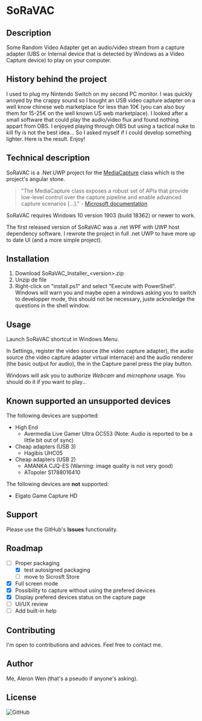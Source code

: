 # SoRaVAC

## Description

Some Random Video Adapter get an audio/video stream from a capture adapter (UBS or Internal device that is detected by Windows as a Video Capture device) to play on your computer.

## History behind the project

I used to plug my Nintendo Switch on my second PC monitor. I was quickly anoyed by the crappy sound so I bought an USB video capture adapter on a well know chinese web marketplace for less than 10€ (you can also buy them for 15-25€ on the well known US web marketplace). I looked after a small software that could play the audio/video flux and found nothing appart from OBS.
I enjoyed playing through OBS but using a tactical nuke to kill fly is not the best idea... So I asked myself if I could develop something lighter.
Here is the result.
Enjoy!

## Technical description

SoRaVAC is a .Net UWP project for the [MediaCapture](https://docs.microsoft.com/en-gb/uwp/api/Windows.Media.Capture.MediaCapture?view=winrt-18362) class which is the project's angular stone.
> "The MediaCapture class exposes a robust set of APIs that provide low-level control over the capture pipeline and enable advanced capture scenarios [...]." - [Microsoft documentation](https://docs.microsoft.com/en-gb/windows/uwp/audio-video-camera/basic-photo-video-and-audio-capture-with-mediacapture)

SoRaVAC requires Windows 10 version 1903 (build 18362) or newer to work.

The first released version of SoRaVAC was a .net WPF with UWP host dependency software. I rewrote the project in full .net UWP to have more up to date UI (and a more simple project).

## Installation

  1. Download SoRaVAC_Installer_&lt;version&gt;.zip
  2. Unzip de file
  3. Right-click on "install.ps1" and select "Execute with PowerShell". Windows will warn you and maybe open a windows asking you to switch to developper mode, this should not be necessary, juste acknoledge the questions in the shell window.   

## Usage

Launch SoRaVAC shortcut in Windows Menu.

In Settings, register the video source (the video capture adapter), the audio source  (the video capture adapter virtual internace) and the audio renderer (the basic output for audio), the in the Capture panel press the play button.

Windows will ask you to authorize *Webcam* and *microphone* usage. You should do it if you want to play...

## Known supported an unsupported devices

The following devices are supported:

- High End
  - Avermedia Live Gamer Ultra GC553 (Note: Audio is reported to be a little bit out of sync)
- Cheap adapters (USB 3)
  - Hagibis UHC05
- Cheap adapters (USB 2)
  - AMANKA CJQ-ES (Warning: image quality is not very good)
  - ATopoler S1788016410

The following devices are **not** supported:

- Elgato Game Capture HD

## Support

Please use the GitHub's **Issues** functionality.

## Roadmap

- [ ] Proper packaging
  - [x] test autosigned packaging
  - [ ] move to Sicrosft Store
- [x] Full screen mode
- [x] Possibility to capture without using the prefered devices
- [x] Display prefered devices status on the capture page
- [ ] UI/UX review
- [ ] Add built-in help

## Contributing

I'm open to contributions and advices. Feel free to contact me.

## Author

Me, Aleron Wen (that's a pseudo if anyone's asking).

## License

![GitHub](https://img.shields.io/github/license/AleronWen/SoRaVAC?style=plastic)
